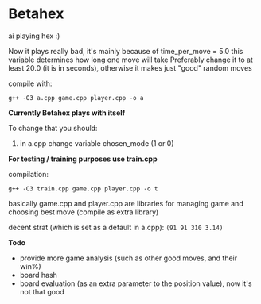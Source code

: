 # Betahex
ai playing hex
:)

Now it plays really bad, it's mainly because of time_per_move = 5.0
this variable determines how long one move will take
Preferably change it to at least 20.0 (it is in seconds), otherwise it makes just "good" random moves

compile with: 
```
g++ -O3 a.cpp game.cpp player.cpp -o a
```
**Currently Betahex plays with itself**

To change that you should: 
1. in a.cpp change variable chosen_mode (1 or 0)

**For testing / training purposes use train.cpp**


compilation:
```
g++ -O3 train.cpp game.cpp player.cpp -o t
```
basically game.cpp and player.cpp are libraries for managing game and choosing best move (compile as extra library)

decent strat (which is set as a default in a.cpp): 
```(91 91 310 3.14)```



**Todo**
- provide more game analysis (such as other good moves, and their win%)
- board hash
- board evaluation (as an extra parameter to the position value), now it's not that good 
